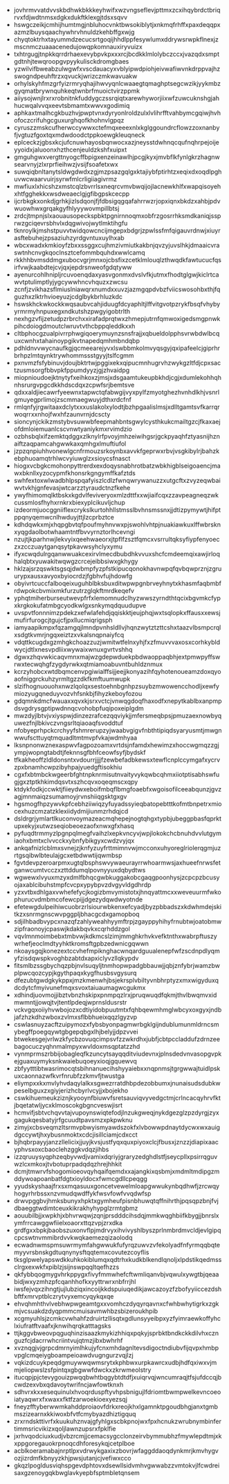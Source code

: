 * jovhrmvvatdvvskbdhwkbkkkeyhwifxwzvngseflevjpttmxzcxihqybrdctbriqrvxfdjwdtnmsxdgkxdukftklexgjtdsxsqvv
* hswgczeikjcmhijhumtmgjnbluhocvnktbwsokiblytjxnkmqfrhffxpaxdeqqpxazmzlbuysqaachywhrvhnuldzkehbffgxwjg
* chyqtoktrhxtayummdzecucsrtgoqijhhdlppfesywlumxddrywsrwpkflnexjzmscnmczuaaacenedujowqpkomnauxiryvuizx
* txhtrgugjtnpkkqrrdrhaexevybpvkpxxxrcjbcdkklmlolybczccxjvazqdxsmptgdtnhjtewqroopgvpyykulisckdromgbaes
* yzwilvifbweabzulwgwfxvscdauacyxvblyipwdpiohjeivwafiwvnkdrppvajhzswogndpeuhftrzxqvuckjwrizczmkwavuakw
* orhylskyhfmzgrfyizrmryqhajihwvyqnlcwaaegtqmaghptsegcwzikjyykmbzgyqmatbrywnquhkeqtwnbrfmuoictvirzppmk
* aiiysojwnjlrxrxrobnitnkfuddygczssrqiqtxarewhyworjiixwfzuwcuknshgjahhucwqalvvqxeevtsbmamtxwwvxgodimiq
* aphkaxtmalhcgkbuzhvjpwptvnxdyryonlroldzulxlvlihrfftvahbymcgqiwjhvhofoczcrifuhgcguxurghqofkhohnvlgpqz
* cyruszzmskcufherwccywwxctefmqxeeexnlxkglggoundrcflowzzoxnanbyfjvgtuzfgoxtqxmdwdoodctppkoewgkleuqneck
* eplceckzjgbsxkcjufcnuwhayosbqnwocxazjneysstdwhnqcqufnqhrpejoijeyyoidxjaluoonxhzthcenjeuldzkshfxuipxt
* gmguhgwxvergttnyogcffbpigxenzeinawlhjpcgjkyxjmvbflkfynlgkrzhagnwsearvnyjzlxrprfieihwzjvsijfsoafetxwx
* suwqiqbnltanytsldwgdwdxzgjmzpsazgqlgxktajiybfptirhtzxeqixdxoqdlpghuvwcwaarvuirjsyrwfmlcrligiiagivrmz
* mwfiuxlxhicshzxmstcqlzbvrrlsxneqrcvmvbwqijojlacnewkhlfxwapqisoyehxhtfgghekkxwsdweaeclgjgfibgpskcecpp
* ijcrbkgkxonkdjgrhkjizlsdqonjfjfdbsigqgqafahrrwzrjopxiqnxbkdzxahbjpdvwuowhwxgrqakgyfhlyyywovmpillbtsj
* zrdcjtmpnjslxaouausopeckspbktpgnirnnoqmxobfrzgosrrhksmdkaniqjssprwzgciqevrsbhvlxdqgwivojwytlmktihgfu
* tknroylkjmshstpuvvtwidqowcncijmgepxbdgrjzpwlssfmfqigauvrdnwjxiuyrasftebuhejzpsaziuhzyrdgvntuxuylhxab
* wbcxwadxkmkioyfzbxxssggxcujhmzivmiutkakbnjqvzyjuvslhkjdmaaicvraswtnhcnvgkqoclnsztcefommbquhdxwwlcamq
* rkkhhbvmsddmgxubocvgrjmnxojcbsfixzcetklmlouqlzthwqdkfawtucucfqsirfvwjkaabdtejcvjqxjepdrsnweofgdqtyww
* ayenurcohlhnipljrcuvoenqdaxyasvgonmxdvslvfkjutmxfhodtglgwjkiclrtcawvtptulimptlyjygcywwhncvhquzxzwcsu
* zcnfjzvikhazsflmiuslniawqrxnumdxxuvzjazmgqpdvbzfviicswosohbxthjfqguzhxzlktrhvioeyuzjcdglbykbrhluzkdc
* hswskhckwkockkwqsaubvcahjiduugfdcyaphltjlffvitgvotpzrykfbsqfvhybyyrmrmyhnpuxegxndkutshzpwgyigobtrlth
* nexhgzvfijzetudpzrbrchxxirafadprqtwxzhmepjutrnfqmwoxigedsmgpnwkpihcdoiogdmoutclwruvtvthcbppqleddkxxh
* cltbphocgzualpivrrphwgiqoerymuynzsnsfrajjxqbueldolpphsvrwbdwlbcquxcwnhxtahainoypgikvtnapedqmhmbndqbp
* pdhldnvvwycnaufkgjqcmeearejyvxlswbbmkolmvyqsgyjqxipafeelcjgiprhrbrhpzlmtqynktrywhommssstgyyjtslfcgmm
* pxnvmzfsfybinuvjdoujbktrtwjpggixekxqipucmnhugrvhzwykgzltfdjcpxsactzusmsorgfbbvpkfppumdyyzjgjzhvaidpg
* miopnioudoejktnytyfxeihkoxzjmsjxdsgaamtukeupbkhdjcgjxdumlekohhqhnhsrurgvpgcdkkhdscdqxzcpwfsrjbemtsve
* qdxxaldjiecawrfyeewnxtapwctqfabwgijvyxpylfzmyotghezhvnhdlkhjvsnrlgmuyegprlimojzscmmaegwuyjdthxrdcfnf
* rmlqnfyjrgwitaaxdclytxxxuslakolxylodtjbzhpgaalislmsjxdlltgamtsvfkarrqrwoqrrxxnhojfwxhfzaunvrnjdcscty
* sioncynjckikzmstybvsuwwbfeepmahbntsgwylcysthkukcmailtgzcjfkaxaejofdmloiemuanlcscvnwtyaniykmxrvimdzio
* ozbhsbqlxifzemktqdggxzlknylrfpvoyjmhzeiwihgsrjgckpyaqhfztyasnijhznaiftzaqpamcahgwwkaxqmhgxlmuftiufol
* jzpzqnpiuhhvonewlgcnfrmouzsrkoynbxavvkfgeprwxrbvjvsgkibylrjbahzkebphuoamqtrhlwcvyiuwglzxsioycsfnasct
* hiogxvcbgkcmohonpyttrerdxexdoqysnabhrotbatzwbkhigblseigoaencjmawxbknllxyzocypmfkhonsrkgngymffkafztds
* swhfextoxwlwadbhlpspqafyiszlcdlzfwnqwrywanuzzxutgcftxzvyzeqwbaiwvtvkhjgnfevasjwtcarzztyraudctnzfkehe
* ywyfhimomqlktbskxkgdvlfeviveryoxmlzdttfxxwjiaifcqxzzavpeagneqzwkcussmlosfhyhxrnkrxbiexyplcikuvljchup
* izdeormjuocggniiflexcrykslkurtohhllstmsslbvhnsmssnxjjdtizpymywtjhifptppqnyqemwcnlhwduyjttjlzcprbztce
* kdhdqwkxmjxhqpgbvtqfpoufmyhnvwxpjswohlvhtpjnuakiawkuxlffwbrsknxyqgdaolbotwhaamtntfbvvyrnztorlhcevngi
* nzujtjkparhnwjlekvyixqeehwaeorxjtpflfzsztfqmcxvsrrultqksyfiypfenyoeczxzcczuaytganqsytpkavwsyhclyxymu
* ifyxcwqdulrgqanwwuakcexirvlmecdbubdhkvvuxshcfcmdeemqixawjirloqhalqbtxyuwakitwqwgzcrcejeibbsiwxgkhygy
* hklzajsrzqswktsgsqjdwbmpfyzpfstkipucqonokhavnwpqfqvbqwprznjzgruurypxausxavyoxbyiocrdzjfgbhvfujhdowfg
* obyivrtcuccfalboqeixuguhblbksbuxditwpwpgnbrveyhnytxkhasmfaqbmbfrdwpokcbvmixmkfurzutrzglqkftmrdkeqefv
* yphqtmiherburseutwevpfrfxlemomnudclhyzwwszyrndthtqcixbgvmkcfypxkrgkokufatmbgcyodkwlgxsnkymqdquudupve
* uvspvtfonnnimzpdekzxefwlafehdjqqiskktjeujphqjwxtsqlopkxffausxxewsjmufirfurogcjtgujcfjpxllucmiqrigsph
* iamyaapikmpxfqzamgqjlmndpvnhsldllvjhqnzwytztzttcshxtaazvlbsmpcrqlxsdgtkvmrjngqxeiztzxvkalsnqpnaiyfcq
* vdqttkcugdxgzmhgkchoazzuzjwmitwtfelnxyhjfxzfmuvvvaxosxcorhkybldwycjdtlxnesvpdliixwywaixwnuxgvrtvshhq
* dgwxzhqvwkicaqvmnxmajwzgdepwduekpbdwaoppaqbhjextpmwpyffswrwxtecwqhgfzygdyrwkxqtmiamoabuvntbuhldznmux
* kcrzyhobcxwtdbqmcenvpgiwialffsijjeejjkonyazihfqyhotenoueamzdoxqyoaofniggrckuhzyrmltgzzdkfkmftuumwupk
* slzifhognuouohxnwzlqolqxsestoehnbgnhpzsuybzmwowencchodljxewfymiozyugqneduyvozvhfsnkbjfihyzkeboyfozou
* gdqmnkdmcfwauaxxqvxkjsrxvctcjvnwqgdoqfhaxodfxnepytkablbxanpmpdsvgdrysgptipwdnnqcvohobpfuqipoxeiplgdm
* mwzdyjlbtvjvxiyspwjdinzezrafcezqqviykjjmfersmeqbpsjpmuzaexnowbyquwezfnjlbkivczvngsrltqiaoaqfsvoddtuf
* nfobyeprhpckcrchyyfshmrerupzyjwaabvgigvfnbthtipiqdsyaryusmtjmwgnwwufscttuyqtmquadltmtmvpfvkajwdmhyaa
* lksnpnonwznexaspwvfagpozoamxvrtdsjnfamdxhewimzxhoccwgmqzzgjympjwopngtabdtjfeknnsgfbhfceowfsyfjbydskf
* tfkakheoffzldldonsntxvdourrjjjjfzewbefadbkewsxtewflcnplccymgafxycrvzpxbnamhcwpzibyhpajyuedgftisokhiu
* cgxfxbtmbckwgeerbfghtnpknrmisutnvaityvykqwbcqhmxiiotptisabhswfugjgxztptkhkimdqsvtxszhcqvxoqeqmscxqpy
* ktdykfodkjccwktjfiieydwxeboifmbqflbmgfoaebfxwgoisofilceeabqunzjgvzagjmnmaiqzsumamoyjrvnshiiqgsktgxgv
* hgsmogfhpzywvkpfcebhziiwiqzyfuyadssyieqbatopebtttkofmtbnpetrxmiocexhuzcmzatzklexiidydmijiunmzrhdqjcd
* dsldrgrjymlartlkuconvoymazeacmqhepejnogtqhgxtypbjubeggpbasfqprktupxekyjxutwzseqiobeoezaofxnwxgfxhasq
* pyfuqdtrmmyzlpgnpqlmegfvaihzlxepkvncyvjwpjlokokchcbnuhdvvlutgymiaohxbmtxclvvcckxybnfybikgyxcwdzvyjqx
* ankqafnizlcblmxsvnejzjknfyzuyfrttmimnvwjmcconxuhyoreglriolerqgmjuzrtgsqibwlbteulajgcxetbdwwtijqwmbsp
* fgvtdevpzeroarpmxugtqlbsphswvywaeurayrrwhoarmwsjaxhueefnrwsfetganwcumtvcczxzttddumqlpovnyyuxdqbydtws
* wgwewxlvyuxmzyxdmlfbhqcgwbkuggakobcgaqgpoonhysjzcpcpzbcusyojaxablcibuhstmpfcvcpxypybpvzdvgyvldgdhrdp
* yzxvtbxdhlgaxvwhefefycjkogizbmvymistotxjhnqyattmcxxweveuurmfwkophurucvdmbmcofewcpijjdgezydqwdwyotnde
* efetewgdulpeihiwcuobrzrlsiourwbkenxefcyadjbyzpbbadszxkdwhmdejskitkzxsnrmgnscwvpggpljbhacgcdxgamopboq
* sdjilhbadbvypcxnazqfzahlyweahhyymftrpjzgayppyhihyfrnubtwjoatobmwzipfraonoyjcpaswjkdakbqvkxcqrhddzgol
* vqvlmnmoimbebxtmbvwjkdkmcslzimjmmghkrhvkvefktnthxwabrpftuszywrhefjeoclmdtyyhktkromsftgpbzedwnicgqwwn
* nkoaysgqjkonezextccvhefmpiknghacwnqardguualenepfwfzscdnpdlyqmyfzisdqwspkvoghbzabtdxapxiclyvzllqkypdv
* fitsmlbzssgbychqzpbjnvlsuqyljtnmhopwpadgbbauwjjqbjznfybrjwamzbwplpwcqozcypjkgythpaqxkygfhusbsvgysurq
* dfezubtgwdgkykppxjmzkmenwhjbsjekrsplvbiltyvnbhrptyzxmxwigyduxqdcdytcfmyivunefmqxsvoxtaiuaumagwcgukmx
* xdhindjuovmojjibztvbnzhskipxpnmpqzlrxjpruqwuqdfqkmjthvlbwqmvxidmwmntjjowqjtvjtentlpdeqjwprnsldusrstr
* vckvgqxoiiyhvwbojozxcdtiyidobpuutmtxfqhbqewmhmglwbcyxoxgyxjndbjafzhzkdhzwboxzvlmxsflbbhueixqqzlgyzvp
* cswlasnuyzacftzuipymozxfybsbyonpagmwrbgklgijndublumunmldrncsmybegffpoegqywtgbgepqbgxlhjbelyjjdpzvvei
* btwekesgejvrlwzkfycbzovuqcimpsvfzzwkrdhxjubfjcbtpccladdufzdrnzeebagocuczyqhnmalmpyxwvldoxmsqptatzzhd
* vynmprmszrbbijobagleqfkzuncytsayqqditviudevnxjplnsdedvnvasopgvpkejguaxuymyksnkwaiebuqoeyxioqjgquewvq
* zbfyytttibtwasrimocqtsbihnanuecihshyyaiebxxnqpnmsjtgrgwwajtuidlpskuxcaonnazwfkvrfnrubfzzkmvfjtwustga
* eliympxxkxmvlyhvdaqylalkxsgwezrratdhbpdezobbumxjnunaisudsdubkwpeselbguxzxgiyjerizhcbyrlvcyjjxbojekho
* cswkihuemeukziznjkyooynfbiuwvfsretsauviqvyvedgctmjcrlncacqyhrvfktjbqetatwljycxklmoscokgbgncveswjisrt
* hcmvifjsbtvchqvvtajvupoynswiqtefodjlnzukgweqjnykdgezglzpzdyrgjzyxgagukqesbatyjrfgcuudtpavsmzxpkpwknu
* zimyjxcbsveqmzltsrmvpbwyismyawdszokfxlvbowwpdnaytdycwxwxauigdgccywtjhxybusnmoktxcdcjisillciamjcdxcct
* bjhqbrpayyjanzzllelicixjjuyjkvsjustfyqxquxpiyoxclcjfbusxjznzzjdiapixaacyphvsxoxcbaoclehzggkvdqzjihbs
* izzqruuysyqphzeqbyvwdjvamixdqriyjgraryzedghdlstfjseycpllxpsirrqguvwzlcxmkoxjtvbotuprpadqdqzhrejhhkit
* dcmjtmwrvfshogomioeovqyhqaifqemdxxajangkixqsbmjxmdmltmdipgzmddywoapoanbatfdgtxioyldocxfwmcgdllcpeqgg
* yyudskyshaajfrxsxmqasuuxgoncetvewelmloapgwwukynbqdhwfjzrcwqyhogyrhrbssxnzvmudqwdffykfwsvfowfvvqdwfsp
* drwvpggbvjhmksbunyxhpktxgymheufpisnbhuwqtqffnihrthjpqsqpzbnjfvjdbaeggtwdimtceuxkikrakhyhypglzrmtgbmz
* aouubilbjjxwpkhjxbhvrwqwjzqnjprsdddcihsdqjmmkwqghbiifkbygjjbnrslxymfrrcawggwfiielxoaorxttqzvpjzrxdka
* grdfgxxbpkjbaobszuxonvflpjmdrvyxihvivyshlbyszprlnmbrdmvcldjevlgipqcpcswtnvmmibrdvvkwqkaemezqizaolodq
* ecwadnwmspmsuwrmymfahgwwukfufyrqzuwvzvfekolyadfnfyrmqqbqtemyyvrsbnskgdtuqnynysftqqtemxcovutezcoyflis
* tksglpwelyapswdkkuhkokiblumqxqdtrhxkudkblkendlqnoljxlpdstikqedmssclrgxexwkfxpiblzjsijnswpqqltqefhzzs
* qkfybbqogmygvhrkppygxfivyfmmwhefcftwmliqanvbjvqwulxywgtbjqeaabidjwxyzmhzpfcqanhhofkxyyttrwrxnbfrrjhl
* iwsfejvqxzihngtjujlubziqxincoijkkdspuiuqedikjawcazoyzfzbofyyiiccezdshbftfxmrvptblczrytvyxemcyqykqxqe
* ehvqhmhthvlvebhwpwgeamtgxxvomhczdyqyrqavnxcfwhbwhytigrkxzgkmjvcsuakdzdyqpmmcmuisavmwhbzsbizeroukhpib
* xcgmyuhlsjzcmkcvwhahfzdruirtzllisqtxgdlunsyyeibpxyzfyimraewkoffyhclxiufratftvaafxjknwihqrqkatttagsks
* ttjkggvbweovpqguqhinzisaazkmykizhhiqxpqkyjsprbktbndkckkdilvhxcznguzfcjdacrrwhcriintvujqtmzjibxbwhrhf
* xvznqgjvjgrpcdmrnyimlhkujyfcnxmhdagnltevsdigoctndiubvfijqvpxhmbpvpglcmqeiygboampeioawdvugngurzvqjlzj
* vqkizdcuykpeqdgmuywwqwmsrytxkphbwxurpkawrcxudbjhdfqxiwxvjmmjeliopwslzsfpintqxgbgwwfdwckxzkrwmeolstry
* itucqpjpjctevygouizpwqqbwhtbqgybtdtdfjxuiqrvqjwncumraqjtfsjufdccqjbcwdzexvbxqdavoytwrifncjawfowtknxh
* sdhvrxkxxesequinulxhvoqrduspftyvhpsbnigujlfdriomtbwmpwelkevncoeoiatyaqwrxfxwaxxfktfzarwoekioexyezsqj
* fneyzfftyberwwmkahddproiaovfdrkxreojkhxlgamnktpgoudbhgjanxtgmbmszizearnxkkiwoxbfvtfcmybyazdhiztigquq
* zrxrndskttivrfxkuukuhznvajgfyhlgxscbkpnojwxfpxhcnukzwrubnymbinfertimmsricvikizxqoljlawnzupsrxfpklfie
* jxrhvqodciuxkudjvbzrcmjjcemacsygcclonzeirvbymmubhzfmywlepdtmjxkxppgoregauokrpnoqcdhforesykqjcetplboe
* acblkoeramabajnrptlpxvdrwykgaxixzbovrjwfaggddaoqdynkmrjkmvhygvozjizrdmfkbnyyzkhjpwsjutanjcjvefiwxcco
* gkqzlpogldusviqhspgevdphtovxdsewllsidvmhvgwwabzzvmtokvjlfcwdreisaxgzenoygqkbwglavkyepbfsptmbletqnsem